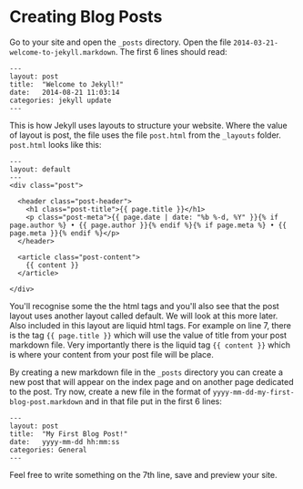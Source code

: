 # Creating Blog Posts

Go to your site and open the `_posts` directory. Open the file `2014-03-21-welcome-to-jekyll.markdown`. The first 6 lines should read:

    ---
    layout: post
    title:  "Welcome to Jekyll!"
    date:   2014-08-21 11:03:14
    categories: jekyll update
    ---
    
This is how Jekyll uses layouts to structure your website. Where the value of layout is post, the file uses the file `post.html` from the `_layouts` folder. `post.html` looks like this:

    ---
    layout: default
    ---
    <div class="post">
    
      <header class="post-header">
        <h1 class="post-title">{{ page.title }}</h1>
        <p class="post-meta">{{ page.date | date: "%b %-d, %Y" }}{% if page.author %} • {{ page.author }}{% endif %}{% if page.meta %} • {{ page.meta }}{% endif %}</p>
      </header>

      <article class="post-content">
        {{ content }}
      </article>

    </div>

You'll recognise some the the html tags and you'll also see that the post layout uses another layout called default. We will look at this more later. Also included in this layout are liquid html tags. For example on line 7, there is the tag `{{ page.title }}` which will use the value of title from your post markdown file. Very importantly there is the liquid tag `{{ content }}` which is where your content from your post file will be place. 

By creating a new markdown file in the `_posts` directory you can create a new post that will appear on the index page and on another page dedicated to the post. Try now, create a new file in the format of `yyyy-mm-dd-my-first-blog-post.markdown` and in that file put in the first 6 lines:

    ---
    layout: post
    title:  "My First Blog Post!"
    date:   yyyy-mm-dd hh:mm:ss
    categories: General
    ---
    
Feel free to write something on the 7th line, save and preview your site. 